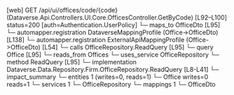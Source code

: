 [web] GET /api/ui/offices/code/{code}  (Dataverse.Api.Controllers.UI.Core.OfficesController.GetByCode)  [L92–L100] status=200 [auth=Authentication.UserPolicy]
  └─ maps_to OfficeDto [L95]
    └─ automapper.registration DataverseMappingProfile (Office->OfficeDto) [L138]
    └─ automapper.registration ExternalApiMappingProfile (Office->OfficeDto) [L54]
  └─ calls OfficeRepository.ReadQuery [L95]
  └─ query Office [L95]
    └─ reads_from Offices
  └─ uses_service OfficeRepository
    └─ method ReadQuery [L95]
      └─ implementation Dataverse.Data.Repository.Firm.OfficeRepository.ReadQuery [L8-L41]
  └─ impact_summary
    └─ entities 1 (writes=0, reads=1)
      └─ Office writes=0 reads=1
    └─ services 1
      └─ OfficeRepository
    └─ mappings 1
      └─ OfficeDto


